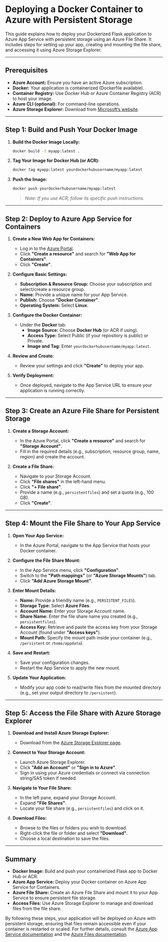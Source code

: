 # Deploying a Docker Container to Azure with Persistent Storage

This guide explains how to deploy your Dockerized Flask application to Azure App Service with persistent storage using an Azure File Share. It includes steps for setting up your app, creating and mounting the file share, and accessing it using Azure Storage Explorer.

---

## Prerequisites

- **Azure Account:** Ensure you have an active Azure subscription.
- **Docker:** Your application is containerized (Dockerfile available).
- **Container Registry:** Use Docker Hub or Azure Container Registry (ACR) to host your image.
- **Azure CLI (optional):** For command-line operations.
- **Azure Storage Explorer:** Download from [Microsoft’s website](https://azure.microsoft.com/en-us/features/storage-explorer/).

---

## Step 1: Build and Push Your Docker Image

1. **Build the Docker Image Locally:**

   ```bash
   docker build -t myapp:latest .
   ```

2. **Tag Your Image for Docker Hub (or ACR):**

   ```bash
   docker tag myapp:latest yourdockerhubusername/myapp:latest
   ```

3. **Push the Image:**

   ```bash
   docker push yourdockerhubusername/myapp:latest
   ```

   > *Note: If you use ACR, follow its specific push instructions.*

---

## Step 2: Deploy to Azure App Service for Containers

1. **Create a New Web App for Containers:**

   - Log in to the [Azure Portal](https://portal.azure.com).
   - Click **"Create a resource"** and search for **"Web App for Containers"**.
   - Click **"Create"**.

2. **Configure Basic Settings:**

   - **Subscription & Resource Group:** Choose your subscription and select/create a resource group.
   - **Name:** Provide a unique name for your App Service.
   - **Publish:** Choose **"Docker Container"**.
   - **Operating System:** Select **Linux**.

3. **Configure the Docker Container:**

   - Under the **Docker** tab:
     - **Image Source:** Choose **Docker Hub** (or ACR if using).
     - **Access Type:** Select Public (if your repository is public) or Private.
     - **Image and Tag:** Enter `yourdockerhubusername/myapp:latest`.

4. **Review and Create:**

   - Review your settings and click **"Create"** to deploy your app.

5. **Verify Deployment:**

   - Once deployed, navigate to the App Service URL to ensure your application is running correctly.

---

## Step 3: Create an Azure File Share for Persistent Storage

1. **Create a Storage Account:**

   - In the Azure Portal, click **"Create a resource"** and search for **"Storage Account"**.
   - Fill in the required details (e.g., subscription, resource group, name, region) and create the account.

2. **Create a File Share:**

   - Navigate to your Storage Account.
   - Click **"File shares"** in the left-hand menu.
   - Click **"+ File share"**.
   - Provide a name (e.g., `persistentfiles`) and set a quota (e.g., 100 GB).
   - Click **"Create"**.

---

## Step 4: Mount the File Share to Your App Service

1. **Open Your App Service:**

   - In the Azure Portal, navigate to the App Service that hosts your Docker container.

2. **Configure the File Share Mount:**

   - In the App Service menu, click **"Configuration"**.
   - Switch to the **"Path mappings"** (or **"Azure Storage Mounts"**) tab.
   - Click **"Add Azure Storage Mount"**.

3. **Enter Mount Details:**

   - **Name:** Provide a friendly name (e.g., `PERSISTENT_FILES`).
   - **Storage Type:** Select **Azure Files**.
   - **Account Name:** Enter your Storage Account name.
   - **Share Name:** Enter the file share name you created (e.g., `persistentfiles`).
   - **Access Key:** Retrieve and paste the access key from your Storage Account (found under **"Access keys"**).
   - **Mount Path:** Specify the mount path inside your container (e.g., `/persistent` or `/home/appdata`).

4. **Save and Restart:**

   - Save your configuration changes.
   - Restart the App Service to apply the new mount.

5. **Update Your Application:**

   - Modify your app code to read/write files from the mounted directory (e.g., set your output directory to `/persistent`).

---

## Step 5: Access the File Share with Azure Storage Explorer

1. **Download and Install Azure Storage Explorer:**

   - Download from the [Azure Storage Explorer page](https://azure.microsoft.com/en-us/features/storage-explorer/).

2. **Connect to Your Storage Account:**

   - Launch Azure Storage Explorer.
   - Click **"Add an Account"** or **"Sign in to Azure"**.
   - Sign in using your Azure credentials or connect via connection string/SAS token if needed.

3. **Navigate to Your File Share:**

   - In the left pane, expand your Storage Account.
   - Expand **"File Shares"**.
   - Locate your file share (e.g., `persistentfiles`) and click on it.

4. **Download Files:**

   - Browse to the files or folders you wish to download.
   - Right-click the file or folder and select **"Download"**.
   - Choose a local destination to save the files.

---

## Summary

- **Docker Image:** Build and push your containerized Flask app to Docker Hub or ACR.
- **Azure App Service:** Deploy your Docker container on Azure App Service for Containers.
- **Azure File Share:** Create an Azure File Share and mount it to your App Service to ensure persistent file storage.
- **Access Files:** Use Azure Storage Explorer to manage and download files from the file share.

By following these steps, your application will be deployed on Azure with persistent storage, ensuring that files remain accessible even if your container is restarted or scaled. For further details, consult the [Azure App Service documentation](https://docs.microsoft.com/en-us/azure/app-service/) and the [Azure Files documentation](https://docs.microsoft.com/en-us/azure/storage/files/).

```


